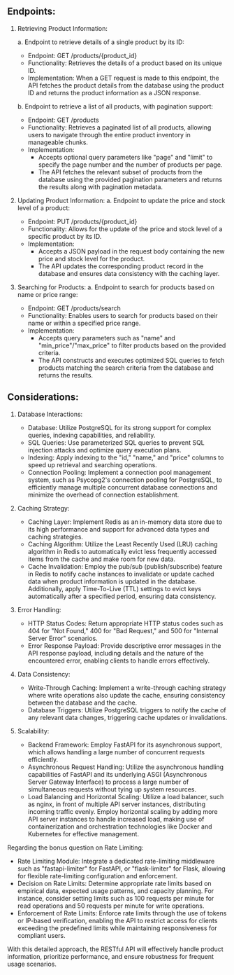 ## Endpoints:


1. Retrieving Product Information:

   a. Endpoint to retrieve details of a single product by its ID:

   * Endpoint: GET /products/{product_id}
   * Functionality: Retrieves the details of a product based on its unique ID.
   * Implementation: When a GET request is made to this endpoint, the API fetches the product details from the database using the product ID and returns the product information as a JSON response.

   b. Endpoint to retrieve a list of all products, with pagination support:

   * Endpoint: GET /products
   * Functionality: Retrieves a paginated list of all products, allowing users to navigate through the entire product inventory in manageable chunks.
   * Implementation:
     * Accepts optional query parameters like "page" and "limit" to specify the page number and the number of products per page.
     * The API fetches the relevant subset of products from the database using the provided pagination parameters and returns the results along with pagination metadata.
2. Updating Product Information: a. Endpoint to update the price and stock level of a product:

   * Endpoint: PUT /products/{product_id}
   * Functionality: Allows for the update of the price and stock level of a specific product by its ID.
   * Implementation:
     * Accepts a JSON payload in the request body containing the new price and stock level for the product.
     * The API updates the corresponding product record in the database and ensures data consistency with the caching layer.
3. Searching for Products: a. Endpoint to search for products based on name or price range:

   * Endpoint: GET /products/search
   * Functionality: Enables users to search for products based on their name or within a specified price range.
   * Implementation:
     * Accepts query parameters such as "name" and "min_price"/"max_price" to filter products based on the provided criteria.
     * The API constructs and executes optimized SQL queries to fetch products matching the search criteria from the database and returns the results.


## Considerations:

1. Database Interactions:

   - Database: Utilize PostgreSQL for its strong support for complex queries, indexing capabilities, and reliability.
   - SQL Queries: Use parameterized SQL queries to prevent SQL injection attacks and optimize query execution plans.
   - Indexing: Apply indexing to the "id," "name," and "price" columns to speed up retrieval and searching operations.
   - Connection Pooling: Implement a connection pool management system, such as Psycopg2's connection pooling for PostgreSQL, to efficiently manage multiple concurrent database connections and minimize the overhead of connection establishment.
2. Caching Strategy:

   - Caching Layer: Implement Redis as an in-memory data store due to its high performance and support for advanced data types and caching strategies.
   - Caching Algorithm: Utilize the Least Recently Used (LRU) caching algorithm in Redis to automatically evict less frequently accessed items from the cache and make room for new data.
   - Cache Invalidation: Employ the pub/sub (publish/subscribe) feature in Redis to notify cache instances to invalidate or update cached data when product information is updated in the database. Additionally, apply Time-To-Live (TTL) settings to evict keys automatically after a specified period, ensuring data consistency.
3. Error Handling:

   - HTTP Status Codes: Return appropriate HTTP status codes such as 404 for "Not Found," 400 for "Bad Request," and 500 for "Internal Server Error" scenarios.
   - Error Response Payload: Provide descriptive error messages in the API response payload, including details and the nature of the encountered error, enabling clients to handle errors effectively.
4. Data Consistency:

   - Write-Through Caching: Implement a write-through caching strategy where write operations also update the cache, ensuring consistency between the database and the cache.
   - Database Triggers: Utilize PostgreSQL triggers to notify the cache of any relevant data changes, triggering cache updates or invalidations.
5. Scalability:

   - Backend Framework: Employ FastAPI for its asynchronous support, which allows handling a large number of concurrent requests efficiently.
   - Asynchronous Request Handling: Utilize the asynchronous handling capabilities of FastAPI and its underlying ASGI (Asynchronous Server Gateway Interface) to process a large number of simultaneous requests without tying up system resources.
   - Load Balancing and Horizontal Scaling: Utilize a load balancer, such as nginx, in front of multiple API server instances, distributing incoming traffic evenly. Employ horizontal scaling by adding more API server instances to handle increased load, making use of containerization and orchestration technologies like Docker and Kubernetes for effective management.

Regarding the bonus question on Rate Limiting:

- Rate Limiting Module: Integrate a dedicated rate-limiting middleware such as "fastapi-limiter" for FastAPI, or "flask-limiter" for Flask, allowing for flexible rate-limiting configuration and enforcement.
- Decision on Rate Limits: Determine appropriate rate limits based on empirical data, expected usage patterns, and capacity planning. For instance, consider setting limits such as 100 requests per minute for read operations and 50 requests per minute for write operations.
- Enforcement of Rate Limits: Enforce rate limits through the use of tokens or IP-based verification, enabling the API to restrict access for clients exceeding the predefined limits while maintaining responsiveness for compliant users.

With this detailed approach, the RESTful API will effectively handle product information, prioritize performance, and ensure robustness for frequent usage scenarios.
